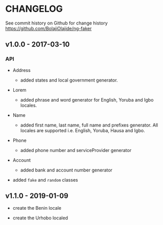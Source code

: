 # CHANGELOG

See commit history on Github for change history
https://github.com/BolajiOlajide/ng-faker

## v1.0.0 - 2017-03-10

### API

* Address
  * added states and local government generator.

* Lorem
  * added phrase and word generator for English, Yoruba and Igbo locales.

* Name
  * added first name, last name, full name and prefixes generator. All locales are supported i.e. English, Yoruba, Hausa and Igbo.

* Phone
  * added phone number and serviceProvider generator

* Account
  * added bank and account number generator

* added `fake` and `random` classes

## v1.1.0 - 2019-01-09

* create the Benin locale

* create the Urhobo localed
